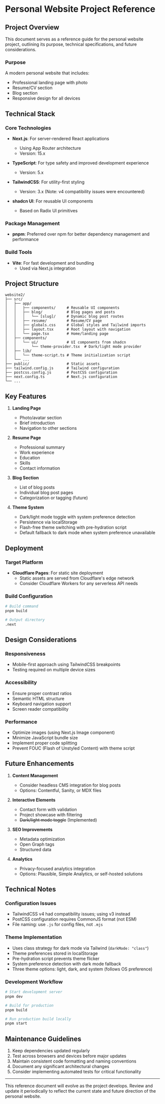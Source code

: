 # Personal Website Project Reference

## Project Overview

This document serves as a reference guide for the personal website project, outlining its purpose, technical specifications, and future considerations.

### Purpose

A modern personal website that includes:

- Professional landing page with photo
- Resume/CV section
- Blog section
- Responsive design for all devices

## Technical Stack

### Core Technologies

- **Next.js**: For server-rendered React applications

  - Using App Router architecture
  - Version: 15.x

- **TypeScript**: For type safety and improved development experience

  - Version: 5.x

- **TailwindCSS**: For utility-first styling

  - Version: 3.x (Note: v4 compatibility issues were encountered)

- **shadcn UI**: For reusable UI components
  - Based on Radix UI primitives

### Package Management

- **pnpm**: Preferred over npm for better dependency management and performance

### Build Tools

- **Vite**: For fast development and bundling
  - Used via Next.js integration

## Project Structure

```
website2/
├── src/
│   ├── app/
│   │   ├── components/     # Reusable UI components
│   │   ├── blog/           # Blog pages and posts
│   │   │   └── [slug]/     # Dynamic blog post routes
│   │   ├── resume/         # Resume/CV page
│   │   ├── globals.css     # Global styles and Tailwind imports
│   │   ├── layout.tsx      # Root layout with navigation
│   │   └── page.tsx        # Home/landing page
│   ├── components/
│   │   └── ui/             # UI components from shadcn
│   │       └── theme-provider.tsx  # Dark/light mode provider
│   ├── lib/
│   │   └── theme-script.ts # Theme initialization script
│   └── ...
├── public/                 # Static assets
├── tailwind.config.js      # Tailwind configuration
├── postcss.config.js       # PostCSS configuration
├── next.config.ts          # Next.js configuration
└── ...
```

## Key Features

1. **Landing Page**

   - Photo/avatar section
   - Brief introduction
   - Navigation to other sections

2. **Resume Page**

   - Professional summary
   - Work experience
   - Education
   - Skills
   - Contact information

3. **Blog Section**

   - List of blog posts
   - Individual blog post pages
   - Categorization or tagging (future)

4. **Theme System**
   - Dark/light mode toggle with system preference detection
   - Persistence via localStorage
   - Flash-free theme switching with pre-hydration script
   - Default fallback to dark mode when system preference unavailable

## Deployment

### Target Platform

- **Cloudflare Pages**: For static site deployment
  - Static assets are served from Cloudflare's edge network
  - Consider Cloudflare Workers for any serverless API needs

### Build Configuration

```bash
# Build command
pnpm build

# Output directory
.next
```

## Design Considerations

### Responsiveness

- Mobile-first approach using TailwindCSS breakpoints
- Testing required on multiple device sizes

### Accessibility

- Ensure proper contrast ratios
- Semantic HTML structure
- Keyboard navigation support
- Screen reader compatibility

### Performance

- Optimize images (using Next.js Image component)
- Minimize JavaScript bundle size
- Implement proper code splitting
- Prevent FOUC (Flash of Unstyled Content) with theme script

## Future Enhancements

1. **Content Management**

   - Consider headless CMS integration for blog posts
   - Options: Contentful, Sanity, or MDX files

2. **Interactive Elements**

   - Contact form with validation
   - Project showcase with filtering
   - ~~Dark/light mode toggle~~ (Implemented)

3. **SEO Improvements**

   - Metadata optimization
   - Open Graph tags
   - Structured data

4. **Analytics**
   - Privacy-focused analytics integration
   - Options: Plausible, Simple Analytics, or self-hosted solutions

## Technical Notes

### Configuration Issues

- TailwindCSS v4 had compatibility issues; using v3 instead
- PostCSS configuration requires CommonJS format (not ESM)
- File naming: use `.js` for config files, not `.mjs`

### Theme Implementation

- Uses class strategy for dark mode via Tailwind (`darkMode: "class"`)
- Theme preferences stored in localStorage
- Pre-hydration script prevents theme flicker
- System preference detection with dark mode fallback
- Three theme options: light, dark, and system (follows OS preference)

### Development Workflow

```bash
# Start development server
pnpm dev

# Build for production
pnpm build

# Run production build locally
pnpm start
```

## Maintenance Guidelines

1. Keep dependencies updated regularly
2. Test across browsers and devices before major updates
3. Maintain consistent code formatting and naming conventions
4. Document any significant architectural changes
5. Consider implementing automated tests for critical functionality

---

This reference document will evolve as the project develops. Review and update it periodically to reflect the current state and future direction of the personal website.
